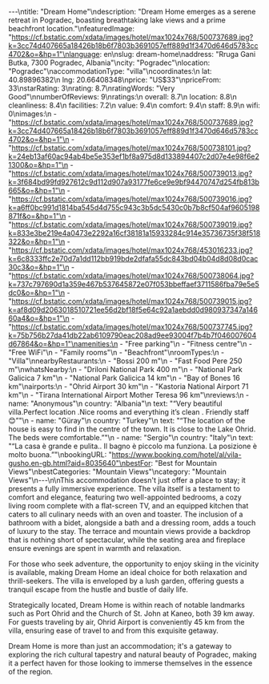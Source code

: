 ---\ntitle: "Dream Home"\ndescription: "Dream Home emerges as a serene retreat in Pogradec, boasting breathtaking lake views and a prime beachfront location."\nfeaturedImage: "https://cf.bstatic.com/xdata/images/hotel/max1024x768/500737689.jpg?k=3cc74d407665a18426b18b6f7803b3691057eff889d1f3470d646d5783cc4702&o=&hp=1"\nlanguage: en\nslug: dream-home\naddress: "Rruga Gani Butka, 7300 Pogradec, Albania"\ncity: "Pogradec"\nlocation: "Pogradec"\naccommodationType: "villa"\ncoordinates:\n  lat: 40.89896382\n  lng: 20.66408348\nprice: "US$33"\npriceFrom: 33\nstarRating: 3\nrating: 8.7\nratingWords: "Very Good"\nnumberOfReviews: 9\nratings:\n  overall: 8.7\n  location: 8.8\n  cleanliness: 8.4\n  facilities: 7.2\n  value: 9.4\n  comfort: 9.4\n  staff: 8.9\n  wifi: 0\nimages:\n  - "https://cf.bstatic.com/xdata/images/hotel/max1024x768/500737689.jpg?k=3cc74d407665a18426b18b6f7803b3691057eff889d1f3470d646d5783cc4702&o=&hp=1"\n  - "https://cf.bstatic.com/xdata/images/hotel/max1024x768/500738101.jpg?k=24eb13af60ac94ab4be5e353ef1bf8a975d8d133894407c2d07e4e98f6e21300&o=&hp=1"\n  - "https://cf.bstatic.com/xdata/images/hotel/max1024x768/500739013.jpg?k=3f684bd99fd927612c9d112d907a93177fe6ce9e9bf94470747d254fb813b665&o=&hp=1"\n  - "https://cf.bstatic.com/xdata/images/hotel/max1024x768/500739016.jpg?k=a6ff0bc991d1814ba545d4d755c943c3b5dc5430c0b7b8cf504af9605198871f&o=&hp=1"\n  - "https://cf.bstatic.com/xdata/images/hotel/max1024x768/500739019.jpg?k=833e3be219e4a0473e2292a16cf38181a15933284c914e35736735f38f518322&o=&hp=1"\n  - "https://cf.bstatic.com/xdata/images/hotel/max1024x768/453016233.jpg?k=6c8333ffc2e70d7a1dd112bb919bde2dfafa55dc843bd04b04d8d08d0cac30c3&o=&hp=1"\n  - "https://cf.bstatic.com/xdata/images/hotel/max1024x768/500738064.jpg?k=737c797690d1a359e467b537645872e07f053bbeffaef3711586fba79e5e5dc0&o=&hp=1"\n  - "https://cf.bstatic.com/xdata/images/hotel/max1024x768/500739015.jpg?k=af8d09d2063018510721ee56d2bf18f5e64c92a1aebdd0d980937347a14660a4&o=&hp=1"\n  - "https://cf.bstatic.com/xdata/images/hotel/max1024x768/500737745.jpg?k=75b756b27da41db22ab6109790eac208ad9ee93004f7b4b7f046007604d67864&o=&hp=1"\namenities:\n  - "Free parking"\n  - "Fitness centre"\n  - "Free WiFi"\n  - "Family rooms"\n  - "Beachfront"\nroomTypes:\n  - "Villa"\nnearbyRestaurants:\n  - "Bossi 200 m"\n  - "Fast Food Pere 250 m"\nwhatsNearby:\n  - "Driloni National Park 400 m"\n  - "National Park Galicica 7 km"\n  - "National Park Galicica 14 km"\n  - "Bay of Bones 16 km"\nairports:\n  - "Ohrid Airport 30 km"\n  - "Kastoria National Airport 71 km"\n  - "Tirana International Airport Mother Teresa 96 km"\nreviews:\n  - name: "Anonymous"\n    country: "Albania"\n    text: "“Very beautiful villa.Perfect location .Nice rooms and everything it’s clean . Friendly staff 😊”"\n  - name: "Güray"\n    country: "Turkey"\n    text: "“The location of the house is easy to find in the centre of the town. It is close to the Lake Ohrid. The beds were comfortable.”"\n  - name: "Sergio"\n    country: "Italy"\n    text: "“La casa è grande e pulita.. Il bagno è piccolo ma funziona. La posizione è molto buona.”"\nbookingURL: "https://www.booking.com/hotel/al/vila-gusho.en-gb.html?aid=8035640"\nbestFor: "Best for Mountain Views"\nbestCategories: "Mountain Views"\ncategory: "Mountain Views"\n---\n\nThis accommodation doesn't just offer a place to stay; it presents a fully immersive experience. The villa itself is a testament to comfort and elegance, featuring two well-appointed bedrooms, a cozy living room complete with a flat-screen TV, and an equipped kitchen that caters to all culinary needs with an oven and toaster. The inclusion of a bathroom with a bidet, alongside a bath and a dressing room, adds a touch of luxury to the stay. The terrace and mountain views provide a backdrop that is nothing short of spectacular, while the seating area and fireplace ensure evenings are spent in warmth and relaxation.

For those who seek adventure, the opportunity to enjoy skiing in the vicinity is available, making Dream Home an ideal choice for both relaxation and thrill-seekers. The villa is enveloped by a lush garden, offering guests a tranquil escape from the hustle and bustle of daily life.

Strategically located, Dream Home is within reach of notable landmarks such as Port Ohrid and the Church of St. John at Kaneo, both 39 km away. For guests traveling by air, Ohrid Airport is conveniently 45 km from the villa, ensuring ease of travel to and from this exquisite getaway.

Dream Home is more than just an accommodation; it's a gateway to exploring the rich cultural tapestry and natural beauty of Pogradec, making it a perfect haven for those looking to immerse themselves in the essence of the region.
